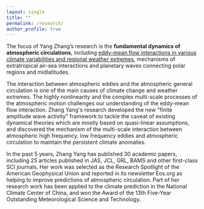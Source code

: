 ```yaml
---
layout: single
title: ""
permalink: /research/
author_profile: true
---
```


The focus of Yang Zhang’s research is the **fundamental dynamics of atmospheric circulations**, including <u>eddy-mean flow interactions in various climate variabilities and regional weather extremes</u>, mechanisms of extratropical air-sea interactions and planetary waves connecting polar regions and midlatitudes.

The interaction between atmospheric eddies and the atmospheric general circulation is one of the main causes of climate change and weather extremes. The highly nonlinearity and the complex multi-scale processes of the atmospheric motion challenges our understanding of the eddy-mean flow interaction. Zhang Yang's research developed the new "finite amplitude wave activity" framework to tackle the caveat of existing dynamical theories which are mostly based on quasi-linear assumptions, and discovered the mechanism of the multi-scale interaction between atmospheric high frequency, low frequency eddies and atmospheric circulation to maintain the persistent climate anomalies. 

In the past 5 years, Zhang Yang has published 30 academic papers, including 25 articles published in JAS, JCL, GRL, BAMS and other first-class SCI journals. Her work was selected as the Research Spotlight of the American Geophysical Union and reported in its newsletter Eos.org as helping to improve predictions of atmospheric circulation. Part of her research work has been applied to the climate prediction in the National Climate Center of China, and won the Award of the 13th Five-Year Outstanding Meteorological Science and Technology.
